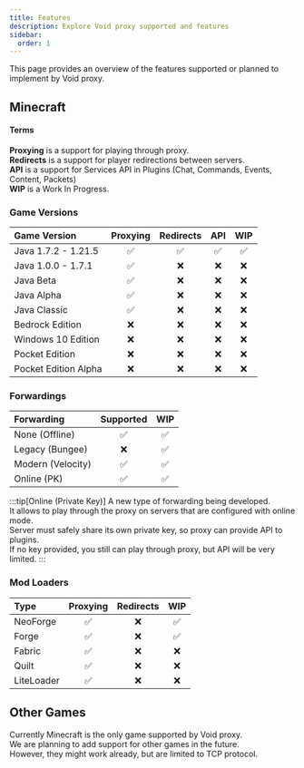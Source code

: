 ```yaml
---
title: Features
description: Explore Void proxy supported and features
sidebar:
  order: 1
---
```


This page provides an overview of the features supported or planned to implement by Void proxy.

## Minecraft

#### Terms
**Proxying** is a support for playing through proxy.  
**Redirects** is a support for player redirections between servers.  
**API** is a support for Services API in Plugins (Chat, Commands, Events, Content, Packets)  
**WIP** is a Work In Progress.

### Game Versions
| Game Version         | Proxying | Redirects | API      | WIP      |
| :------------------- | :------: | :------:  | :------: | :------: |
| Java 1.7.2 - 1.21.5  | &#x2705; | &#x2705;  | &#x2705; | &#x2705; |
| Java 1.0.0 - 1.7.1   | &#x2705; | &#x274C;  | &#x274C; | &#x274C; |
| Java Beta            | &#x2705; | &#x274C;  | &#x274C; | &#x274C; |
| Java Alpha           | &#x2705; | &#x274C;  | &#x274C; | &#x274C; |
| Java Classic         | &#x2705; | &#x274C;  | &#x274C; | &#x274C; |
| Bedrock Edition      | &#x274C; | &#x274C;  | &#x274C; | &#x274C; |
| Windows 10 Edition   | &#x274C; | &#x274C;  | &#x274C; | &#x274C; |
| Pocket Edition       | &#x274C; | &#x274C;  | &#x274C; | &#x274C; |
| Pocket Edition Alpha | &#x274C; | &#x274C;  | &#x274C; | &#x274C; |

### Forwardings
| Forwarding        | Supported | WIP      |
| :---------------- | :------:  | :------: |
| None (Offline)    | &#x2705;  | &#x2705; |
| Legacy (Bungee)   | &#x274C;  | &#x2705; |
| Modern (Velocity) | &#x2705;  | &#x2705; |
| Online (PK)       | &#x2705;  | &#x2705; |

:::tip[Online (Private Key)]
A new type of forwarding being developed.  
It allows to play through the proxy on servers that are configured with online mode.  
Server must safely share its own private key, so proxy can provide API to plugins.  
If no key provided, you still can play through proxy, but API will be very limited.
:::

### Mod Loaders
| Type       | Proxying | Redirects | WIP      |
| :--------- | :------: | :------:  | :------: |
| NeoForge   | &#x2705; | &#x274C;  | &#x2705; |
| Forge      | &#x2705; | &#x274C;  | &#x2705; |
| Fabric     | &#x2705; | &#x274C;  | &#x274C; |
| Quilt      | &#x2705; | &#x274C;  | &#x274C; |
| LiteLoader | &#x2705; | &#x274C;  | &#x274C; |

## Other Games
Currently Minecraft is the only game supported by Void proxy.  
We are planning to add support for other games in the future.  
However, they might work already, but are limited to TCP protocol.